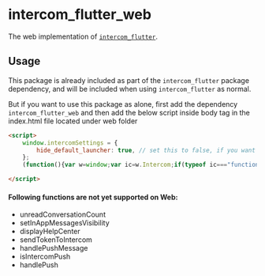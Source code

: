 # intercom_flutter_web

The web implementation of [`intercom_flutter`][1].

## Usage

This package is already included as part of the `intercom_flutter` package dependency, and will be included when using `intercom_flutter` as normal.

But if you want to use this package as alone, first add the dependency `intercom_flutter_web` and then add the below script inside body tag in the index.html file located under web folder
```html
<script>
    window.intercomSettings = {
        hide_default_launcher: true, // set this to false, if you want to show the default launcher
    };
    (function(){var w=window;var ic=w.Intercom;if(typeof ic==="function"){ic('reattach_activator');ic('update',w.intercomSettings);}else{var d=document;var i=function(){i.c(arguments);};i.q=[];i.c=function(args){i.q.push(args);};w.Intercom=i;var l=function(){var s=d.createElement('script');s.type='text/javascript';s.async=true;s.src='https://widget.intercom.io/widget/';var x=d.getElementsByTagName('script')[0];x.parentNode.insertBefore(s, x);};if(document.readyState==='complete'){l();}else if(w.attachEvent){w.attachEvent('onload',l);}else{w.addEventListener('load',l,false);}}})();

</script>
```
#### Following functions are not yet supported on Web:

- unreadConversationCount
- setInAppMessagesVisibility
- displayHelpCenter
- sendTokenToIntercom
- handlePushMessage
- isIntercomPush
- handlePush

[1]: ../intercom_flutter


